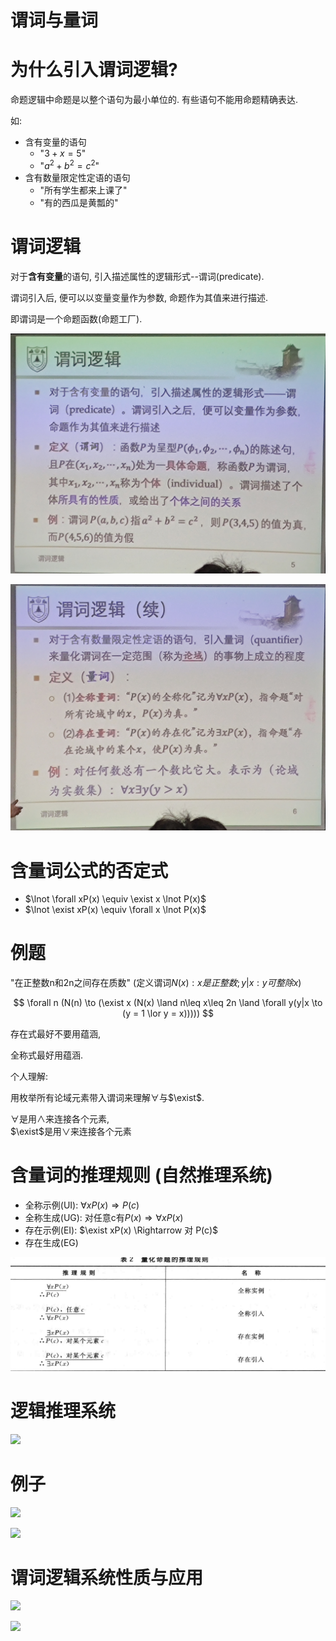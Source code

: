 # 谓词与量词

# 为什么引入谓词逻辑?

命题逻辑中命题是以整个语句为最小单位的. 有些语句不能用命题精确表达.

如:

* 含有变量的语句
  *  "$3 + x = 5$"
  *  "$a^2 + b^2 = c^2$"
*  含有数量限定性定语的语句
   *  "所有学生都来上课了"
   *  "有的西瓜是黄瓢的"

# 谓词逻辑

对于**含有变量**的语句, 引入描述属性的逻辑形式--谓词(predicate).

谓词引入后, 便可以以变量变量作为参数, 命题作为其值来进行描述.

即谓词是一个命题函数(命题工厂).

![](./images/2020-10-12-10-44-19.png)

![](./images/2020-10-12-10-44-32.png)

# 含量词公式的否定式

* $\lnot \forall xP(x) \equiv \exist x \lnot P(x)$
* $\lnot \exist xP(x) \equiv \forall x \lnot P(x)$

# 例题

"在正整数n和2n之间存在质数" (定义谓词$N(x): x是正整数; y|x: y可整除x$)

$$
\forall n (N(n) \to (\exist x (N(x) \land n\leq x\leq 2n \land \forall y(y|x \to (y = 1 \lor y = x)))))
$$

存在式最好不要用蕴涵,

全称式最好用蕴涵.

个人理解: 

用枚举所有论域元素带入谓词来理解$\forall$与$\exist$.

$\forall$是用$\land$来连接各个元素,  
$\exist$是用$\lor$来连接各个元素

# 含量词的推理规则 (自然推理系统)

* 全称示例(UI): $\forall xP(x) \Rightarrow P(c)$
* 全称生成(UG): 对任意c有$P(x) \Rightarrow \forall xP(x)$
* 存在示例(EI): $\exist xP(x) \Rightarrow 对 P(c)$
* 存在生成(EG)

![](./images/2020-10-13-21-26-54.png)

# 逻辑推理系统

![](./images/2020-10-12-11-24-31.png)

# 例子

![](./images/2020-10-12-11-24-47.png)

![](./images/2020-10-12-11-34-29.png)

# 谓词逻辑系统性质与应用

![](./images/2020-10-12-11-47-01.png)

![](./images/2020-10-12-11-47-46.png)
